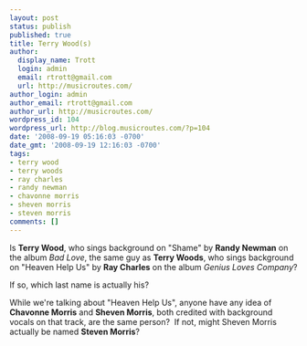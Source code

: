 ```yaml
---
layout: post
status: publish
published: true
title: Terry Wood(s)
author:
  display_name: Trott
  login: admin
  email: rtrott@gmail.com
  url: http://musicroutes.com/
author_login: admin
author_email: rtrott@gmail.com
author_url: http://musicroutes.com/
wordpress_id: 104
wordpress_url: http://blog.musicroutes.com/?p=104
date: '2008-09-19 05:16:03 -0700'
date_gmt: '2008-09-19 12:16:03 -0700'
tags:
- terry wood
- terry woods
- ray charles
- randy newman
- chavonne morris
- sheven morris
- steven morris
comments: []
---
```

<p>Is <strong>Terry Wood</strong>, who sings background on "Shame" by <strong>Randy Newman</strong> on the album <em>Bad Love</em>, the same guy as <strong>Terry Woods</strong>, who sings background on "Heaven Help Us" by <strong>Ray Charles</strong> on the album <em>Genius Loves Company</em>?</p>
<p>If so, which last name is actually his?</p>
<p>While we're talking about "Heaven Help Us", anyone have any idea of <strong>Chavonne Morris</strong> and <strong>Sheven Morris</strong>, both credited with background vocals on that track, are the same person?  If not, might Sheven Morris actually be named <strong>Steven Morris</strong>?</p>
